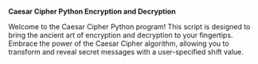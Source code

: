 **Caesar Cipher Python Encryption and Decryption**

Welcome to the Caesar Cipher Python program! This script is designed to bring the 
ancient art of encryption and decryption to your fingertips. Embrace the power of 
the Caesar Cipher algorithm, allowing you to transform and reveal secret messages 
with a user-specified shift value.
